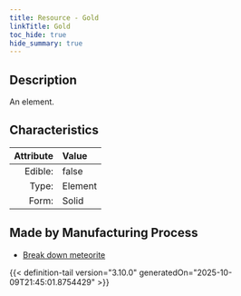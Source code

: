 ```yaml
---
title: Resource - Gold
linkTitle: Gold
toc_hide: true
hide_summary: true
---
```

<!-- This is generated by the MarsSim HelpGenertor, do not edit. -->

## Description
An element.

## Characteristics

| Attribute      | Value |
|--------:|:------|
|Edible:|false|
|Type:|Element|
|Form:|Solid|
 
## Made by Manufacturing Process

- [Break down meteorite](/docs/definitions/process/break-down-meteorite)



    


{{< definition-tail version="3.10.0" generatedOn="2025-10-09T21:45:01.8754429" >}}


